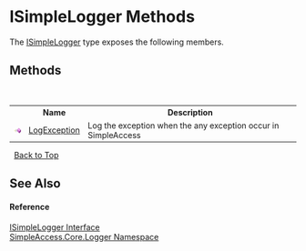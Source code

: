 # ISimpleLogger Methods
 

The <a href="996d6010-ca3a-a104-5e7d-54aae67f3973">ISimpleLogger</a> type exposes the following members.


## Methods
&nbsp;<table><tr><th></th><th>Name</th><th>Description</th></tr><tr><td>![Public method](media/pubmethod.gif "Public method")</td><td><a href="b68a9a30-83c6-8fe7-eb93-ed396d05c932">LogException</a></td><td>
Log the exception when the any exception occur in SimpleAccess</td></tr></table>&nbsp;
<a href="#isimplelogger-methods">Back to Top</a>

## See Also


#### Reference
<a href="996d6010-ca3a-a104-5e7d-54aae67f3973">ISimpleLogger Interface</a><br /><a href="87b68a76-c6c2-1ca8-acf7-c56ca0fee23f">SimpleAccess.Core.Logger Namespace</a><br />